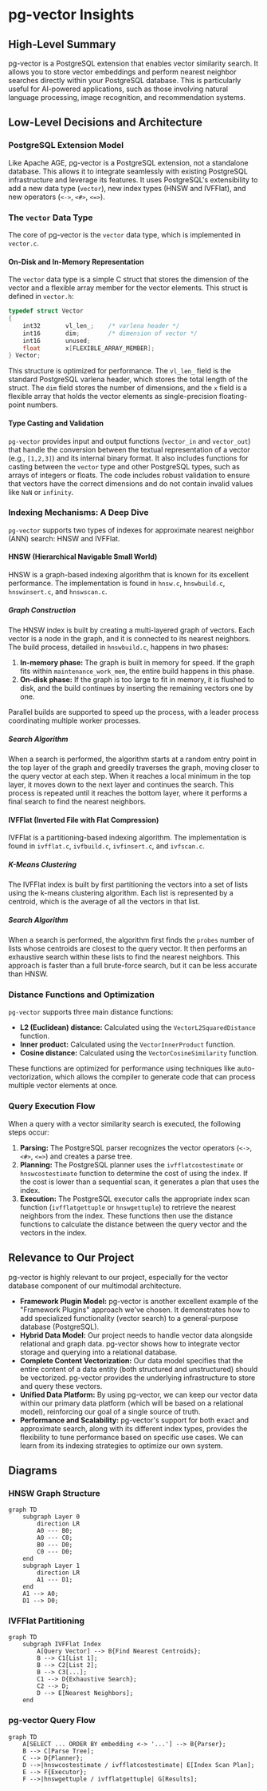 # pg-vector Insights

## High-Level Summary

pg-vector is a PostgreSQL extension that enables vector similarity search. It allows you to store vector embeddings and perform nearest neighbor searches directly within your PostgreSQL database. This is particularly useful for AI-powered applications, such as those involving natural language processing, image recognition, and recommendation systems.

## Low-Level Decisions and Architecture

### PostgreSQL Extension Model

Like Apache AGE, pg-vector is a PostgreSQL extension, not a standalone database. This allows it to integrate seamlessly with existing PostgreSQL infrastructure and leverage its features. It uses PostgreSQL's extensibility to add a new data type (`vector`), new index types (HNSW and IVFFlat), and new operators (`<->`, `<#>`, `<=>`).

### The `vector` Data Type

The core of pg-vector is the `vector` data type, which is implemented in `vector.c`.

#### On-Disk and In-Memory Representation

The `vector` data type is a simple C struct that stores the dimension of the vector and a flexible array member for the vector elements. This struct is defined in `vector.h`:

```c
typedef struct Vector
{
    int32       vl_len_;    /* varlena header */
    int16       dim;        /* dimension of vector */
    int16       unused;
    float       x[FLEXIBLE_ARRAY_MEMBER];
} Vector;
```

This structure is optimized for performance. The `vl_len_` field is the standard PostgreSQL varlena header, which stores the total length of the struct. The `dim` field stores the number of dimensions, and the `x` field is a flexible array that holds the vector elements as single-precision floating-point numbers.

#### Type Casting and Validation

`pg-vector` provides input and output functions (`vector_in` and `vector_out`) that handle the conversion between the textual representation of a vector (e.g., `[1,2,3]`) and its internal binary format. It also includes functions for casting between the `vector` type and other PostgreSQL types, such as arrays of integers or floats. The code includes robust validation to ensure that vectors have the correct dimensions and do not contain invalid values like `NaN` or `infinity`.

### Indexing Mechanisms: A Deep Dive

`pg-vector` supports two types of indexes for approximate nearest neighbor (ANN) search: HNSW and IVFFlat.

#### HNSW (Hierarchical Navigable Small World)

HNSW is a graph-based indexing algorithm that is known for its excellent performance. The implementation is found in `hnsw.c`, `hnswbuild.c`, `hnswinsert.c`, and `hnswscan.c`.

##### Graph Construction

The HNSW index is built by creating a multi-layered graph of vectors. Each vector is a node in the graph, and it is connected to its nearest neighbors. The build process, detailed in `hnswbuild.c`, happens in two phases:

1.  **In-memory phase:** The graph is built in memory for speed. If the graph fits within `maintenance_work_mem`, the entire build happens in this phase.
2.  **On-disk phase:** If the graph is too large to fit in memory, it is flushed to disk, and the build continues by inserting the remaining vectors one by one.

Parallel builds are supported to speed up the process, with a leader process coordinating multiple worker processes.

##### Search Algorithm

When a search is performed, the algorithm starts at a random entry point in the top layer of the graph and greedily traverses the graph, moving closer to the query vector at each step. When it reaches a local minimum in the top layer, it moves down to the next layer and continues the search. This process is repeated until it reaches the bottom layer, where it performs a final search to find the nearest neighbors.

#### IVFFlat (Inverted File with Flat Compression)

IVFFlat is a partitioning-based indexing algorithm. The implementation is found in `ivfflat.c`, `ivfbuild.c`, `ivfinsert.c`, and `ivfscan.c`.

##### K-Means Clustering

The IVFFlat index is built by first partitioning the vectors into a set of lists using the k-means clustering algorithm. Each list is represented by a centroid, which is the average of all the vectors in that list.

##### Search Algorithm

When a search is performed, the algorithm first finds the `probes` number of lists whose centroids are closest to the query vector. It then performs an exhaustive search within these lists to find the nearest neighbors. This approach is faster than a full brute-force search, but it can be less accurate than HNSW.

### Distance Functions and Optimization

`pg-vector` supports three main distance functions:

-   **L2 (Euclidean) distance:** Calculated using the `VectorL2SquaredDistance` function.
-   **Inner product:** Calculated using the `VectorInnerProduct` function.
-   **Cosine distance:** Calculated using the `VectorCosineSimilarity` function.

These functions are optimized for performance using techniques like auto-vectorization, which allows the compiler to generate code that can process multiple vector elements at once.

### Query Execution Flow

When a query with a vector similarity search is executed, the following steps occur:

1.  **Parsing:** The PostgreSQL parser recognizes the vector operators (`<->`, `<#>`, `<=>`) and creates a parse tree.
2.  **Planning:** The PostgreSQL planner uses the `ivfflatcostestimate` or `hnswcostestimate` function to determine the cost of using the index. If the cost is lower than a sequential scan, it generates a plan that uses the index.
3.  **Execution:** The PostgreSQL executor calls the appropriate index scan function (`ivfflatgettuple` or `hnswgettuple`) to retrieve the nearest neighbors from the index. These functions then use the distance functions to calculate the distance between the query vector and the vectors in the index.

## Relevance to Our Project

pg-vector is highly relevant to our project, especially for the vector database component of our multimodal architecture.

-   **Framework Plugin Model:** pg-vector is another excellent example of the "Framework Plugins" approach we've chosen. It demonstrates how to add specialized functionality (vector search) to a general-purpose database (PostgreSQL).
-   **Hybrid Data Model:** Our project needs to handle vector data alongside relational and graph data. pg-vector shows how to integrate vector storage and querying into a relational database.
-   **Complete Content Vectorization:** Our data model specifies that the entire content of a data entity (both structured and unstructured) should be vectorized. pg-vector provides the underlying infrastructure to store and query these vectors.
-   **Unified Data Platform:** By using pg-vector, we can keep our vector data within our primary data platform (which will be based on a relational model), reinforcing our goal of a single source of truth.
-   **Performance and Scalability:** pg-vector's support for both exact and approximate search, along with its different index types, provides the flexibility to tune performance based on specific use cases. We can learn from its indexing strategies to optimize our own system.

## Diagrams

### HNSW Graph Structure

```mermaid
graph TD
    subgraph Layer 0
        direction LR
        A0 --- B0;
        A0 --- C0;
        B0 --- D0;
        C0 --- D0;
    end
    subgraph Layer 1
        direction LR
        A1 --- D1;
    end
    A1 --> A0;
    D1 --> D0;
```

### IVFFlat Partitioning

```mermaid
graph TD
    subgraph IVFFlat Index
        A[Query Vector] --> B{Find Nearest Centroids};
        B --> C1[List 1];
        B --> C2[List 2];
        B --> C3[...];
        C1 --> D{Exhaustive Search};
        C2 --> D;
        D --> E[Nearest Neighbors];
    end
```

### pg-vector Query Flow

```mermaid
graph TD
    A[SELECT ... ORDER BY embedding <-> '...'] --> B{Parser};
    B --> C[Parse Tree];
    C --> D{Planner};
    D -->|hnswcostestimate / ivfflatcostestimate| E[Index Scan Plan];
    E --> F{Executor};
    F -->|hnswgettuple / ivfflatgettuple| G[Results];
```